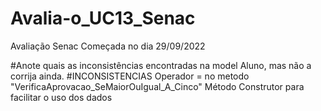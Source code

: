 # Avalia-o_UC13_Senac
Avaliação Senac Começada no dia 29/09/2022

#Anote quais as inconsistências encontradas na model Aluno, mas não a corrija ainda.
#INCONSISTENCIAS
Operador = no metodo "VerificaAprovacao_SeMaiorOuIgual_A_Cinco"
Método Construtor para facilitar o uso dos dados

